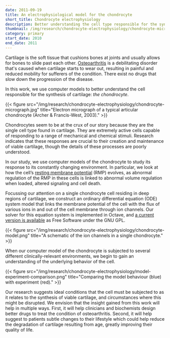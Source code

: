 ```yaml
---
date: 2011-09-19
title: An electrophysiological model for the chondrocyte
short_title: Chondrocyte electrophysiology
description: Better understanding the cell type responsible for the synthesis of cartilage.
thumbnail: /img/research/chondrocyte-electrophysiology/chondrocyte-micrograph-cropped.jpg
category: primary
start_date: 2010
end_date: 2011
---
```


Cartilage is the soft tissue that cushions bones at joints and usually
allows for bones to slide past each
other. [Osteoarthritis][Osteoarthritis] is a debilitating disorder
that's caused when cartilage starts to wear out, resulting in painful
and reduced mobility for sufferers of the condition. There exist no
drugs that slow down the progression of the disease.

In this work, we use computer models to better understand the cell
responsible for the synthesis of cartilage: *the chondrocyte*.

{{< figure src="/img/research/chondrocyte-electrophysiology/chondrocyte-micrograph.jpg" title="Electron micrograph of a typical articular chondrocyte (Archer & Francis-West, 2003)." >}}

Chondrocytes seem to be at the crux of our story because they are the
single cell type found in cartilage. They are extremely active cells
capable of responding to a range of mechanical and chemical
stimuli. Research indicates that these responses are crucial to their
creation and maintenance of viable cartilage, though the details of
these processes are poorly understood.

In our study, we use computer models of the chondrocyte to study its
response to its constantly changing environment. In particular, we
look at how the cell’s [resting membrane potential][RMP] (RMP)
evolves, as abnormal regulation of the RMP in these cells is linked to
abnormal volume regulation when loaded, altered signaling and cell
death.

Focussing our attention on a single chondrocyte cell residing in deep
regions of cartilage, we construct an ordinary differential equation
(ODE) system model that links the membrane potential of the cell with
the flux of various ions in and out of the cell membrane through ion
channels. Our solver for this equation system is implemented in
Octave, and [a current version is available][Source] as Free Software
under the GNU GPL.

{{< figure src="/img/research/chondrocyte-electrophysiology/chondrocyte-model.png" title="A schematic of the ion channels in a single chondrocyte." >}}

When our computer model of the chondrocyte is subjected to several
different clinically-relevant environments, we begin to gain an
understanding of the underlying behavior of the cell.

{{< figure src="/img/research/chondrocyte-electrophysiology/model-experiment-comparison.png" title="Comparing the model behaviour (blue) with experiment (red)." >}}

 Our research suggests ideal conditions that the cell must be
 subjected to as it relates to the synthesis of viable cartilage, and
 circumstances where this might be disrupted. We envision that the
 insight gained from this work will help in multiple ways. First, it
 will help clinicians and biochemists design better drugs to treat the
 condition of osteoarthritis. Second, it will help suggest to patients
 subtle changes to their lifestyle which could help reduce the
 degradation of cartilage resulting from age, greatly improving their
 quality of life.

[Osteoarthritis]: https://en.wikipedia.org/wiki/Osteoarthritis
[RMP]: http://en.wikipedia.org/wiki/Resting_potential
[Source]: https://github.com/hnarayanan/chondrocyte-electrophysiology
